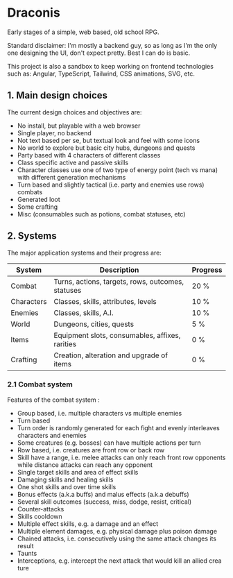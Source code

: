 # Draconis

Early stages of a simple, web based, old school RPG.

Standard disclaimer: I'm mostly a backend guy, so as long as I'm the only one designing the UI,
don't expect pretty. Best I can do is basic.

This project is also a sandbox to keep working on frontend technologies such as:
Angular, TypeScript, Tailwind, CSS animations, SVG, etc.

## 1. Main design choices

The current design choices and objectives are:

- No install, but playable with a web browser
- Single player, no backend
- Not text based per se, but textual look and feel with some icons
- No world to explore but basic city hubs, dungeons and quests
- Party based with 4 characters of different classes
- Class specific active and passive skills
- Character classes use one of two type of energy point (tech vs mana) with different generation mechanisms
- Turn based and slightly tactical (i.e. party and enemies use rows) combats
- Generated loot
- Some crafting
- Misc (consumables such as potions, combat statuses, etc)

## 2. Systems

The major application systems and their progress are:

| System     | Description                                        | Progress |
|------------|----------------------------------------------------|----------|
| Combat     | Turns, actions, targets, rows, outcomes, statuses  | 20 %     |
| Characters | Classes, skills, attributes, levels                | 10 %     |
| Enemies    | Classes, skills, A.I.                              | 10 %     |
| World      | Dungeons, cities, quests                           | 5 %      |
| Items      | Equipment slots, consumables, affixes, rarities    | 0 %      |
| Crafting   | Creation, alteration and upgrade of items          | 0 %      |

### 2.1 Combat system

Features of the combat system :

- Group based, i.e. multiple characters vs multiple enemies
- Turn based
- Turn order is randomly generated for each fight and evenly interleaves characters and enemies
- Some creatures (e.g. bosses) can have multiple actions per turn
- Row based, i.e. creatures are front row or back row
- Skill have a range, i.e. melee attacks can only reach front row opponents while distance attacks can reach any opponent
- Single target skills and area of effect skills
- Damaging skills and healing skills
- One shot skills and over time skills
- Bonus effects (a.k.a buffs) and malus effects (a.k.a debuffs)
- Several skill outcomes (success, miss, dodge, resist, critical)
- Counter-attacks
- Skills cooldown
- Multiple effect skills, e.g. a damage and an effect
- Multiple element damages, e.g. physical damage plus poison damage
- Chained attacks, i.e. consecutively using  the same attack changes its result
- Taunts
- Interceptions, e.g. intercept the next attack that would kill an allied crea ture
